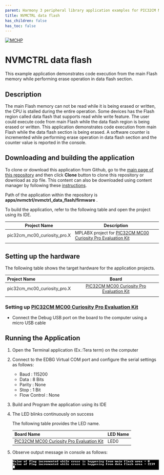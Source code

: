 ```yaml
---
parent: Harmony 3 peripheral library application examples for PIC32CM MC00 family
title: NVMCTRL data flash 
has_children: false
has_toc: false
---
```


[![MCHP](https://www.microchip.com/ResourcePackages/Microchip/assets/dist/images/logo.png)](https://www.microchip.com)

# NVMCTRL data flash

This example application demonstrates code execution from the main Flash memory while performing erase operation in data flash section.

## Description

The main Flash memory can not be read while it is being erased or written, the CPU is stalled during the entire operation. Some devices has the Flash region called data flash that supports read while write feature. The user could execute code from main Flash while the data flash region is being erased or written. This application demonstrates code execution from main Flash while the data flash section is being erased. A software counter is incremented while performing erase operation in data flash section and the counter value is reported in the console.

## Downloading and building the application

To clone or download this application from Github, go to the [main page of this repository](https://github.com/Microchip-MPLAB-Harmony/csp_apps_pic32cm_mc00) and then click **Clone** button to clone this repository or download as zip file.
This content can also be downloaded using content manager by following these [instructions](https://github.com/Microchip-MPLAB-Harmony/contentmanager/wiki).

Path of the application within the repository is **apps/nvmctrl/nvmctrl_data_flash/firmware** .

To build the application, refer to the following table and open the project using its IDE.

| Project Name      | Description                                    |
| ----------------- | ---------------------------------------------- |
| pic32cm_mc00_curiosity_pro.X | MPLABX project for [PIC32CM MC00 Curiosity Pro Evaluation Kit](https://www.microchip.com/developmenttools/ProductDetails/) |
|||

## Setting up the hardware

The following table shows the target hardware for the application projects.

| Project Name| Board|
|:---------|:---------:|
| pic32cm_mc00_curiosity_pro.X | [PIC32CM MC00 Curiosity Pro Evaluation Kit](https://www.microchip.com/developmenttools/ProductDetails/)
|||

### Setting up [PIC32CM MC00 Curiosity Pro Evaluation Kit](https://www.microchip.com/developmenttools/ProductDetails/)

- Connect the Debug USB port on the board to the computer using a micro USB cable

## Running the Application

1. Open the Terminal application (Ex.:Tera term) on the computer
2. Connect to the EDBG Virtual COM port and configure the serial settings as follows:
    - Baud : 115200
    - Data : 8 Bits
    - Parity : None
    - Stop : 1 Bit
    - Flow Control : None
3. Build and Program the application using its IDE
4. The LED blinks continuously on success

    The following table provides the LED name.

    | Board Name | LED Name |
    |------------| -------- |
    |[PIC32CM MC00 Curiosity Pro Evaluation Kit](https://www.microchip.com/developmenttools/ProductDetails/) | LED0 |

5. Observe output message in console as follows:

    ![output](images/output_nvmctrl_data_flash.png)